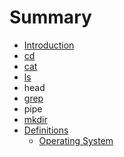 # Summary

* [Introduction](README.md)
* [cd](cd.md)
* [cat](cat.md)
* [ls](ls.md)
* head
* [grep](grep.md)
* pipe
* [mkdir](mkdir.md)
* [Definitions](definitions.md)
    * [Operating System](operating-system.md)

